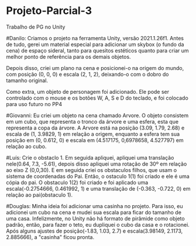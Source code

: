 # Projeto-Parcial-3
Trabalho de PG no Unity

#Danilo:
Criamos o projeto na ferramenta Unity, versão 2021.1.26f1. Antes de tudo, gerei um material especial para adicionar um skybox (o fundo da cena) de espaço sideral, tanto para quesitos estéticos quanto para criar um melhor ponto de referência para os demais objetos.

Depois disso, criei um plano na cena e posicionei-o na origem do mundo, com posição (0, 0, 0) e escala (2, 1, 2), deixando-o com o dobro do tamanho original. 

Como extra, um objeto de personagem foi adicionado. Ele pode ser controlado com o mouse e os botões W, A, S e D do teclado, e foi colocado para uso futuro no PP4


#Giovanni:
Eu criei um objeto na cena chamado Arvore. O objeto consistem em um cubo, que representa o tronco da árvore e uma esfera, esta que representa a copa da árvore. A Arvore está na posição (3.09, 1.79, 2.68) e  escala de (1, 3.9829, 1) em relação a origem, enquanto a esfera tem sua posição em (0, 0.612, 0) e escala em (4.517175, 0,6978658, 4.527797) em relação ao cubo.

#Luís:
Crie o obstaclo 1.
Em seguida apliquei, apliquei uma translação nele(0.64, 7.3, -5.61), depois disso apliquei uma rotação de 30º em relação ao eixo Z (0,0,30).
E em seguida criei os obstaculos filhos, que usam o sistema de coordenadas do Pai. Então, o ostaculo 1(1) foi criado e ele é uma cópia do pai.
O obstaculo 1(2) foi criado e foi aplicado uma escala(-0.2754666, 0.461992, 1) e uma translação de (-0.363, -0.722, 0) em relação ao pai(obstaculo 1).

#Douglas:
Minha ideia foi adicionar uma casinha no projeto. Para isso, eu adicionei um cubo na cena e mudei sua escala para ficar do tamanho de uma casa. Infelizmente, no Unity não há formato de pirâmide como objeto padrão, então, para fazer o teto, eu dupliquei o cubo da casa e o rotacionei. Após alguns ajustes de posição(-1.83, 1.03, 2.7) e escala(3.98149, 2.1173, 2.885666), a "casinha" ficou pronta.